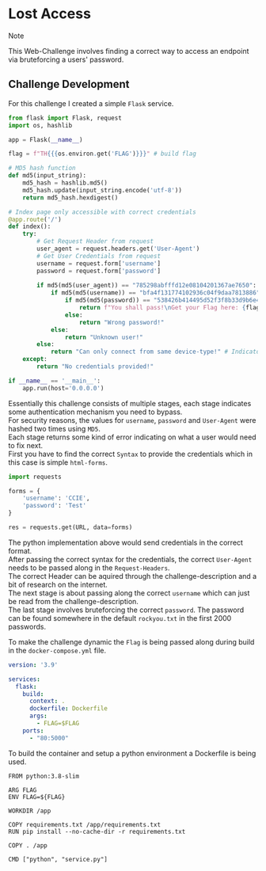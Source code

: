 # Lost Access

> [!NOTE]
>
> This Web-Challenge involves finding a correct way to access an endpoint via bruteforcing a users' password.

## Challenge Development

For this challenge I created a simple `Flask` service. <br/>
```py
from flask import Flask, request
import os, hashlib

app = Flask(__name__)

flag = f"TH{{{os.environ.get('FLAG')}}}" # build flag

# MD5 hash function
def md5(input_string):
    md5_hash = hashlib.md5()
    md5_hash.update(input_string.encode('utf-8'))
    return md5_hash.hexdigest()

# Index page only accessible with correct credentials
@app.route('/')
def index():
    try:
        # Get Request Header from request
        user_agent = request.headers.get('User-Agent')
        # Get User Credentials from request
        username = request.form['username'] 
        password = request.form['password']
        
        if md5(md5(user_agent)) == "785298abfffd12e08104201367ae7650": # Check for correct user agent
            if md5(md5(username)) == "bfa4f131774102936c04f9daa7813886": # Check for correct username
                if md5(md5(password)) == "538426b414495d52f3f8b33d9b6e4ffa": # Check for correct password
                    return f"You shall pass!\nGet your Flag here: {flag}" # return flag if all checks passed successfully
                else:
                    return "Wrong password!"
            else:
                return "Unknown user!"
        else:
            return "Can only connect from same device-type!" # Indicator for wrong User-Agent
    except:
        return "No credentials provided!"

if __name__ == '__main__':
    app.run(host='0.0.0.0')
```

Essentially this challenge consists of multiple stages, each stage indicates some authentication mechanism you need to bypass. <br/>
For security reasons, the values for `username`, `password` and `User-Agent` were hashed two times using `MD5`. <br/>
Each stage returns some kind of error indicating on what a user would need to fix next. <br/>
First you have to find the correct `Syntax` to provide the credentials which in this case is simple `html-forms`. <br/>
```py
import requests

forms = {
    'username': 'CCIE',
    'password': 'Test'
}

res = requests.get(URL, data=forms)
```

The python implementation above would send credentials in the correct format. <br/>
After passing the correct syntax for the credentials, the correct `User-Agent` needs to be passed along in the `Request-Headers`. <br/>
The correct Header can be aquired through the challenge-description and a bit of research on the internet. <br/>
The next stage is about passing along the correct `username` which can just be read from the challenge-description. <br/>
The last stage involves bruteforcing the correct `password`. The password can be found somewhere in the default `rockyou.txt` in the first 2000 passwords. <br/>

To make the challenge dynamic the `Flag` is being passed along during build in the `docker-compose.yml` file. <br/>
```yml
version: '3.9'

services:
  flask:
    build:
      context: .
      dockerfile: Dockerfile
      args:
        - FLAG=$FLAG
    ports:
      - "80:5000"
```

To build the container and setup a python environment a Dockerfile is being used. <br/>
```docker
FROM python:3.8-slim

ARG FLAG
ENV FLAG=${FLAG}

WORKDIR /app

COPY requirements.txt /app/requirements.txt
RUN pip install --no-cache-dir -r requirements.txt

COPY . /app

CMD ["python", "service.py"]
```